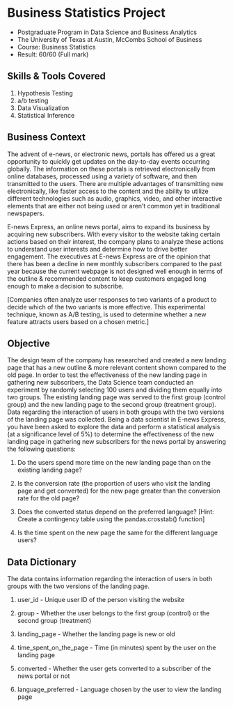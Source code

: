 # Business Statistics Project 
- Postgraduate Program in Data Science and Business Analytics
- The University of Texas at Austin, McCombs School of Business
- Course: Business Statistics
- Result: 60/60 (Full mark)

## Skills & Tools Covered
1. Hypothesis Testing
2. a/b testing
3. Data Visualization
4. Statistical Inference

## Business Context

The advent of e-news, or electronic news, portals has offered us a great opportunity to quickly get updates on the day-to-day events occurring globally. The information on these portals is retrieved electronically from online databases, processed using a variety of software, and then transmitted to the users. There are multiple advantages of transmitting new electronically, like faster access to the content and the ability to utilize different technologies such as audio, graphics, video, and other interactive elements that are either not being used or aren’t common yet in traditional newspapers.

E-news Express, an online news portal, aims to expand its business by acquiring new subscribers. With every visitor to the website taking certain actions based on their interest, the company plans to analyze these actions to understand user interests and determine how to drive better engagement.  The executives at E-news Express are of the opinion that there has been a decline in new monthly subscribers compared to the past year because the current webpage is not designed well enough in terms of the outline & recommended content to keep customers engaged long enough to make a decision to subscribe.

[Companies often analyze user responses to two variants of a product to decide which of the two variants is more effective. This experimental technique, known as A/B testing, is used to determine whether a new feature attracts users based on a chosen metric.]


## Objective

The design team of the company has researched and created a new landing page that has a new outline & more relevant content shown compared to the old page. In order to test the effectiveness of the new landing page in gathering new subscribers, the Data Science team conducted an experiment by randomly selecting 100 users and dividing them equally into two groups. The existing landing page was served to the first group (control group) and the new landing page to the second group (treatment group). Data regarding the interaction of users in both groups with the two versions of the landing page was collected. Being a data scientist in E-news Express, you have been asked to explore the data and perform a statistical analysis (at a significance level of 5%) to determine the effectiveness of the new landing page in gathering new subscribers for the news portal by answering the following questions:

1. Do the users spend more time on the new landing page than on the existing landing page?

2. Is the conversion rate (the proportion of users who visit the landing page and get converted) for the new page greater than the conversion rate for the old page?

3. Does the converted status depend on the preferred language? [Hint: Create a contingency table using the pandas.crosstab() function]

4. Is the time spent on the new page the same for the different language users?


## Data Dictionary

The data contains information regarding the interaction of users in both groups with the two versions of the landing page.

1. user_id - Unique user ID of the person visiting the website

2. group - Whether the user belongs to the first group (control) or the second group (treatment)

3. landing_page - Whether the landing page is new or old

4. time_spent_on_the_page - Time (in minutes) spent by the user on the landing page

5. converted - Whether the user gets converted to a subscriber of the news portal or not

6. language_preferred - Language chosen by the user to view the landing page


